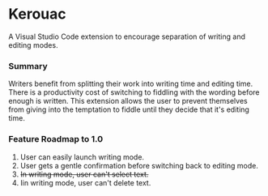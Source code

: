 # Kerouac

A Visual Studio Code extension to encourage separation of writing and editing modes.

### Summary

Writers benefit from splitting their work into writing time and editing time. There is a productivity cost of switching to fiddling with the wording before enough is written. This extension allows the user to prevent themselves from giving into the temptation to fiddle until they decide that it's editing time.

### Feature Roadmap to 1.0

1. User can easily launch writing mode.
2. User gets a gentle confirmation before switching back to editing mode.
1. ~~In writing mode, user can't select text.~~
2. Iin writing mode, user can't delete text.